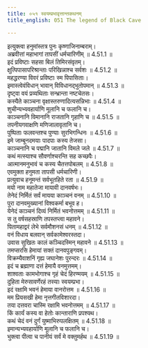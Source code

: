 ```yaml
---
title: ०५१ स्वयम्प्रभावृत्तान्तकथनम्
title_english: 051 The legend of Black Cave

---
```

<div class="audioEmbed"  caption="श्रीराम-हरिसीताराममूर्ति-घनपाठिभ्यां वचनम्" src="https://archive.org/download/Ramayana-recitation-Sriram-harisItArAmamUrti-Ghanapaati-v2/Kanda_4/Kanda_4_KSK-051-Swayam_Prabha_Vruthantha_Kathanam.mp3"></div>

  
इत्युक्त्वा हनुमांस्तत्र पुनः कृष्णाजिनाम्बराम्।  
अब्रवीत्तां महाभागां तापसीं धर्मचारिणीम् ॥ 4.51.1 ॥   
इदं प्रविष्टाः सहसा बिलं तिमिरसंवृतम्।  
क्षुत्पिपासापरिश्रान्ताः परिखिन्नाश्च सर्वशः ॥ 4.51.2 ॥   
महद्धरण्या विवरं प्रविष्टाः स्म पिपासिताः।  
इमास्त्वेवंविधान् भावान् विविधानद्भुतोपमान् ॥ 4.51.3 ॥   
दृष्ट्वा वयं प्रव्यथिताः सन्भ्रान्ता नष्टचेतसः।  
कस्यैते काञ्चना वृक्षास्तरुणादित्यसन्निभाः ॥ 4.51.4 ॥   
शुचीन्यभ्यवहार्याणि मूलानि च फलानि च।  
काञ्चनानि विमानानि राजतानि गृहाणि च ॥ 4.51.5 ॥   
तपनीयगवाक्षणि मणिजालावृतानि च।  
पुष्पिताः फलवन्तश्च पुण्याः सुरभिगन्धिनः ॥ 4.51.6 ॥   
इमे जाम्बूनदमयाः पादपाः कस्य तेजसा।  
काञ्चनानि च पद्मानि जातानि विमले जले ॥ 4.51.7 ॥   
कथं मत्स्याश्च सौवर्णाश्चरन्ति सह कच्छपैः।  
आत्मानमनुभावं च कस्य चैतत्तपोबलम् ॥ 4.51.8 ॥   
एवमुक्ता हनुमता तापसी धर्मचारिणी।  
प्रत्युवाच हनूमन्तं सर्वभूतहिते रता ॥ 4.51.9 ॥   
मयो नाम महातेजा मायावी दानवर्षभः।  
तेनेदं निर्मितं सर्वं मायया काञ्चनं वनम् ॥ 4.51.10 ॥   
पुरा दानवमुख्यानां विश्वकर्मा बभूव ह।  
येनेदं काञ्चनं दिव्यं निर्मितं भवनोत्तमम् ॥ 4.51.11 ॥   
स तु वर्षसहस्राणि तपस्तप्त्वा महावने।  
पितामहाद्वरं लेभे सर्वमौशनसं धनम् ॥ 4.51.12 ॥   
वनं विधाय बलवान् सर्वकामेश्वरस्तदा।  
उवास सुखितः कालं कञ्चिदस्मिन् महावने ॥ 4.51.13 ॥   
तमप्सरसि हेमायां सक्तं दानवपुङ्गवम्।  
विक्रम्यैवाशनिं गृह्य जघानेशः पुरन्दरः ॥ 4.51.14 ॥   
इदं च ब्रह्माणा दत्तं हेमायै वनमुत्तमम्।  
शाश्वताः कामभोगाश्च गृहं चेदं हिरण्मयम् ॥ 4.51.15 ॥   
दुहिता मेरुसावर्णेरहं तस्याः स्वयम्प्रभा।  
इदं रक्षामि भवनं हेमाया वानरोत्तम ॥ 4.51.16 ॥   
मम प्रियसखी हेमा नृत्तगीतविशारदा।  
तया दत्तवरा चास्मि रक्षामि भवनोत्तमम् ॥ 4.51.17 ॥   
किं कार्यं कस्य वा हेतोः कान्ताराणि प्रपश्यथ।  
कथं चेदं वनं दुर्गं युष्माभिरुपलक्षितम् ॥ 4.51.18 ॥   
इमान्यभ्यवहार्याणि मूलानि च फलानि च।  
भुक्त्वा पीत्वा च पानीयं सर्वं मे वक्तुमर्हथ ॥ 4.51.19 ॥   